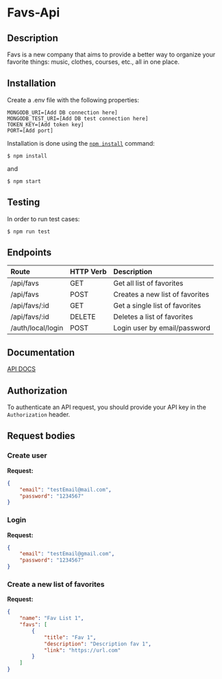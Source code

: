 # Favs-Api
## Description
Favs is a new company that aims to provide a better way to organize your favorite things: music, clothes, courses, etc., all in one place.

## Installation
Create a .env file with the following properties:
```
MONGODB_URI=[Add DB connection here]
MONGODB_TEST_URI=[Add DB test connection here]
TOKEN_KEY=[Add token key]
PORT=[Add port]
```

Installation is done using the
[`npm install`](https://docs.npmjs.com/getting-started/installing-npm-packages-locally) command:

```console
$ npm install
```

and

```console
$ npm start
```

## Testing
In order to run test cases:

```console
$ npm run test
```

## Endpoints

| Route	| HTTP Verb | Description |
| :--- | :--- | :--- |
| /api/favs | GET	|	Get all list of favorites |
| /api/favs | POST | Creates a new list of favorites |
| /api/favs/:id | GET | Get a single list of favorites |
| /api/favs/:id | DELETE |	Deletes a list of favorites |
| /auth/local/login | POST |	Login user by email/password |

## Documentation
[API DOCS](https://documenter.getpostman.com/view/20215269/Uyxepohf)

## Authorization

To authenticate an API request, you should provide your API key in the `Authorization` header.

## Request bodies

### Create user
**Request:**
```json
{
    "email": "testEmail@mail.com",
    "password": "1234567" 
}
```

### Login
**Request:**
```json
{
    "email": "testEmail@gmail.com",
    "password": "1234567" 
}
```
### Create a new list of favorites

**Request:**
```json
{
    "name": "Fav List 1",
    "favs": [
        {
            "title": "Fav 1",
            "description": "Description fav 1",
            "link": "https://url.com"
        }
    ]
}
```
